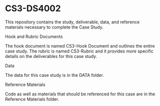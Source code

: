 # CS3-DS4002
This repository contains the study, deliverable, data, and reference materials necessary to complete the Case Study.

Hook and Rubric Documents

The hook document is named CS3-Hook Document and outlines the entire case study. The rubric is named CS3-Rubric and it provides more specific details on the deliverables for this case study.

Data

The data for this case study is in the DATA folder. 

Reference Materials

Code as well as materials that should be referenced for this case are in the Reference Materials folder.

